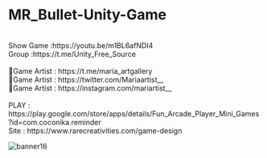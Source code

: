 # MR_Bullet-Unity-Game
<br />
Show Game :https://youtu.be/m1BL6afNDI4<br />
Group :https://t.me/Unity_Free_Source<br /><br />
🎨Game Artist : https://t.me/maria_artgallery<br />
🎨Game Artist : https://twitter.com/Mariaartist__<br />
🎨Game Artist : https://instagram.com/mariartist__<br /><br />
PLAY : https://play.google.com/store/apps/details/Fun_Arcade_Player_Mini_Games?id=com.coconika.reminder<br />
Site : https://www.rarecreativities.com/game-design <br />

![banner16](https://user-images.githubusercontent.com/83016119/210774201-98d2cf38-9a30-4120-8f12-6fe7bad27a84.png)
